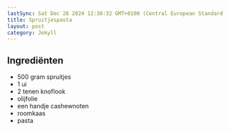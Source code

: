 ```yaml
---
lastSync: Sat Dec 28 2024 12:30:32 GMT+0100 (Central European Standard Time)
title: Spruitjespasta
layout: post
category: Jekyll
---
```


## Ingrediënten

- 500 gram spruitjes
- 1 ui
- 2 tenen knoflook
- olijfolie
- een handje cashewnoten
- roomkaas
- pasta
